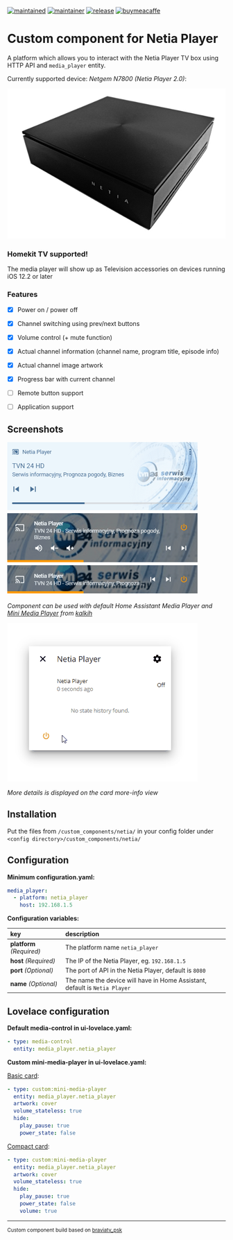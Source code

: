 
[![maintained](https://img.shields.io/maintenance/yes/2020.svg?style=flat)](#)
[![maintainer](https://img.shields.io/badge/maintainer-%20%40korasinski-blue.svg?style=flat)](#)
[![release](https://img.shields.io/github/v/release/korasinski/ha-netia?color=yellow)](https://github.com/korasinski/ha-netia/releases)
[![buymeacaffe](https://img.shields.io/static/v1.svg?label=%20&message=Buy%20me%20a%20coffee&color=6f4e37&logo=buy%20me%20a%20coffee&logoColor=white)](https://www.buymeacoffee.com/korasinski)


# Custom component for Netia Player 
A platform which allows you to interact with the Netia Player TV box using HTTP API and `media_player` entity.

Currently supported device: _Netgem N7800 (Netia Player 2.0)_:

![Netia Player 2.0](images/netia_player_2_0.jpg)


### Homekit TV supported!
The media player will show up as Television accessories on devices running iOS 12.2 or later

### Features
 - [X] Power on / power off
 - [X] Channel switching using prev/next buttons
 - [X] Volume control (+ mute function)
 - [X] Actual channel information (channel name, program title, episode info)
 - [X] Actual channel image artwork
 - [X] Progress bar with current channel
 - [ ] Remote button support
 - [ ] Application support
  


## Screenshots

![Media Player in Home Assistant](images/players.gif)

_Component can be used with default Home Assistant Media Player and [Mini Media Player](https://github.com/kalkih/mini-media-player) from [kalkih](https://github.com/kalkih/)_

![Media Player Details in Home Assistant](images/details.gif)

_More details is displayed on the card more-info view_

## Installation

Put the files from `/custom_components/netia/` in your config folder under `<config directory>/custom_components/netia/`

## Configuration
**Minimum configuration.yaml:**

```yaml
media_player:
  - platform: netia_player
    host: 192.168.1.5
```

**Configuration variables:**  

key | description  
:--- | :---  
**platform** _(Required)_ | The platform name `netia_player`
**host** _(Required)_ | The IP of the Netia Player, eg. `192.168.1.5`
**port** _(Optional)_ | The port of API in the Netia Player, default is `8080`
**name** _(Optional)_ | The name the device will have in Home Assistant, default is `Netia Player`


## Lovelace configuration
**Default media-control in ui-lovelace.yaml:**

```yaml
- type: media-control
  entity: media_player.netia_player
 ``` 
 
**Custom mini-media-player in ui-lovelace.yaml:**

[Basic card](https://github.com/kalkih/mini-media-player#basic-card):
```yaml
- type: custom:mini-media-player
  entity: media_player.netia_player
  artwork: cover
  volume_stateless: true
  hide:
    play_pause: true
    power_state: false  
```
[Compact card](https://github.com/kalkih/mini-media-player#compact-card):
```yaml
- type: custom:mini-media-player
  entity: media_player.netia_player
  artwork: cover
  volume_stateless: true
  hide:
    play_pause: true
    power_state: false 
    volume: true
```
- - - -
<sup>Custom component build based on [braviatv_psk](https://github.com/custom-components/media_player.braviatv_psk)</sup>
